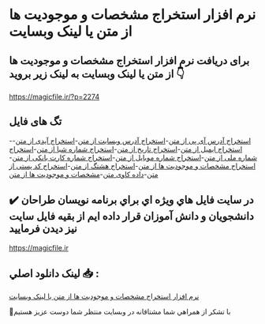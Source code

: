 # نرم افزار استخراج مشخصات و موجودیت ها از متن یا لینک وبسایت

## برای دریافت نرم افزار استخراج مشخصات و موجودیت ها از متن یا لینک وبسایت به لینک زیر بروید 👇

https://magicfile.ir/?p=2274

## تگ های فایل

-[استخراج آدرس آی پی از متن](https://magicfile.ir/product/%d9%86%d8%b1%d9%85-%d8%a7%d9%81%d8%b2%d8%a7%d8%b1-%d8%a7%d8%b3%d8%aa%d8%ae%d8%b1%d8%a7%d8%ac-%d9%85%d8%b4%d8%ae%d8%b5%d8%a7%d8%aa-%d9%88-%d9%85%d9%88%d8%ac%d9%88%d8%af%db%8c%d8%aa-%d9%87%d8%a7-%d8%a7%d8%b2-%d9%85%d8%aa%d9%86/)-[استخراج آدرس وبسایت از متن](https://magicfile.ir/product/%d9%86%d8%b1%d9%85-%d8%a7%d9%81%d8%b2%d8%a7%d8%b1-%d8%a7%d8%b3%d8%aa%d8%ae%d8%b1%d8%a7%d8%ac-%d9%85%d8%b4%d8%ae%d8%b5%d8%a7%d8%aa-%d9%88-%d9%85%d9%88%d8%ac%d9%88%d8%af%db%8c%d8%aa-%d9%87%d8%a7-%d8%a7%d8%b2-%d9%85%d8%aa%d9%86/)-[استخراج آیدی  از متن](https://magicfile.ir/product/%d9%86%d8%b1%d9%85-%d8%a7%d9%81%d8%b2%d8%a7%d8%b1-%d8%a7%d8%b3%d8%aa%d8%ae%d8%b1%d8%a7%d8%ac-%d9%85%d8%b4%d8%ae%d8%b5%d8%a7%d8%aa-%d9%88-%d9%85%d9%88%d8%ac%d9%88%d8%af%db%8c%d8%aa-%d9%87%d8%a7-%d8%a7%d8%b2-%d9%85%d8%aa%d9%86/)-[استخراج ایمیل  از متن](https://magicfile.ir/product/%d9%86%d8%b1%d9%85-%d8%a7%d9%81%d8%b2%d8%a7%d8%b1-%d8%a7%d8%b3%d8%aa%d8%ae%d8%b1%d8%a7%d8%ac-%d9%85%d8%b4%d8%ae%d8%b5%d8%a7%d8%aa-%d9%88-%d9%85%d9%88%d8%ac%d9%88%d8%af%db%8c%d8%aa-%d9%87%d8%a7-%d8%a7%d8%b2-%d9%85%d8%aa%d9%86/)-[استخراج تاریخ  از متن](https://magicfile.ir/product/%d9%86%d8%b1%d9%85-%d8%a7%d9%81%d8%b2%d8%a7%d8%b1-%d8%a7%d8%b3%d8%aa%d8%ae%d8%b1%d8%a7%d8%ac-%d9%85%d8%b4%d8%ae%d8%b5%d8%a7%d8%aa-%d9%88-%d9%85%d9%88%d8%ac%d9%88%d8%af%db%8c%d8%aa-%d9%87%d8%a7-%d8%a7%d8%b2-%d9%85%d8%aa%d9%86/)-[استخراج شماره شبا از متن](https://magicfile.ir/product/%d9%86%d8%b1%d9%85-%d8%a7%d9%81%d8%b2%d8%a7%d8%b1-%d8%a7%d8%b3%d8%aa%d8%ae%d8%b1%d8%a7%d8%ac-%d9%85%d8%b4%d8%ae%d8%b5%d8%a7%d8%aa-%d9%88-%d9%85%d9%88%d8%ac%d9%88%d8%af%db%8c%d8%aa-%d9%87%d8%a7-%d8%a7%d8%b2-%d9%85%d8%aa%d9%86/)-[استخراج شماره ملی از متن](https://magicfile.ir/product/%d9%86%d8%b1%d9%85-%d8%a7%d9%81%d8%b2%d8%a7%d8%b1-%d8%a7%d8%b3%d8%aa%d8%ae%d8%b1%d8%a7%d8%ac-%d9%85%d8%b4%d8%ae%d8%b5%d8%a7%d8%aa-%d9%88-%d9%85%d9%88%d8%ac%d9%88%d8%af%db%8c%d8%aa-%d9%87%d8%a7-%d8%a7%d8%b2-%d9%85%d8%aa%d9%86/)-[استخراج شماره موبایل از متن](https://magicfile.ir/product/%d9%86%d8%b1%d9%85-%d8%a7%d9%81%d8%b2%d8%a7%d8%b1-%d8%a7%d8%b3%d8%aa%d8%ae%d8%b1%d8%a7%d8%ac-%d9%85%d8%b4%d8%ae%d8%b5%d8%a7%d8%aa-%d9%88-%d9%85%d9%88%d8%ac%d9%88%d8%af%db%8c%d8%aa-%d9%87%d8%a7-%d8%a7%d8%b2-%d9%85%d8%aa%d9%86/)-[استخراج شماره کارت بانکی از متن](https://magicfile.ir/product/%d9%86%d8%b1%d9%85-%d8%a7%d9%81%d8%b2%d8%a7%d8%b1-%d8%a7%d8%b3%d8%aa%d8%ae%d8%b1%d8%a7%d8%ac-%d9%85%d8%b4%d8%ae%d8%b5%d8%a7%d8%aa-%d9%88-%d9%85%d9%88%d8%ac%d9%88%d8%af%db%8c%d8%aa-%d9%87%d8%a7-%d8%a7%d8%b2-%d9%85%d8%aa%d9%86/)-[استخراج مشخصات و موجودیت ها از متن](https://magicfile.ir/product/%d9%86%d8%b1%d9%85-%d8%a7%d9%81%d8%b2%d8%a7%d8%b1-%d8%a7%d8%b3%d8%aa%d8%ae%d8%b1%d8%a7%d8%ac-%d9%85%d8%b4%d8%ae%d8%b5%d8%a7%d8%aa-%d9%88-%d9%85%d9%88%d8%ac%d9%88%d8%af%db%8c%d8%aa-%d9%87%d8%a7-%d8%a7%d8%b2-%d9%85%d8%aa%d9%86/)-[استخراج هشتگ از متن](https://magicfile.ir/product/%d9%86%d8%b1%d9%85-%d8%a7%d9%81%d8%b2%d8%a7%d8%b1-%d8%a7%d8%b3%d8%aa%d8%ae%d8%b1%d8%a7%d8%ac-%d9%85%d8%b4%d8%ae%d8%b5%d8%a7%d8%aa-%d9%88-%d9%85%d9%88%d8%ac%d9%88%d8%af%db%8c%d8%aa-%d9%87%d8%a7-%d8%a7%d8%b2-%d9%85%d8%aa%d9%86/)-[استخراج کد پستی از متن](https://magicfile.ir/product/%d9%86%d8%b1%d9%85-%d8%a7%d9%81%d8%b2%d8%a7%d8%b1-%d8%a7%d8%b3%d8%aa%d8%ae%d8%b1%d8%a7%d8%ac-%d9%85%d8%b4%d8%ae%d8%b5%d8%a7%d8%aa-%d9%88-%d9%85%d9%88%d8%ac%d9%88%d8%af%db%8c%d8%aa-%d9%87%d8%a7-%d8%a7%d8%b2-%d9%85%d8%aa%d9%86/)-[داده کاوی متن](https://magicfile.ir/product/%d9%86%d8%b1%d9%85-%d8%a7%d9%81%d8%b2%d8%a7%d8%b1-%d8%a7%d8%b3%d8%aa%d8%ae%d8%b1%d8%a7%d8%ac-%d9%85%d8%b4%d8%ae%d8%b5%d8%a7%d8%aa-%d9%88-%d9%85%d9%88%d8%ac%d9%88%d8%af%db%8c%d8%aa-%d9%87%d8%a7-%d8%a7%d8%b2-%d9%85%d8%aa%d9%86/)-[مشخصات و موجودیت ها از متن](https://magicfile.ir/product/%d9%86%d8%b1%d9%85-%d8%a7%d9%81%d8%b2%d8%a7%d8%b1-%d8%a7%d8%b3%d8%aa%d8%ae%d8%b1%d8%a7%d8%ac-%d9%85%d8%b4%d8%ae%d8%b5%d8%a7%d8%aa-%d9%88-%d9%85%d9%88%d8%ac%d9%88%d8%af%db%8c%d8%aa-%d9%87%d8%a7-%d8%a7%d8%b2-%d9%85%d8%aa%d9%86/)

## ✔️ در سايت فايل هاي ويژه اي براي برنامه نويسان طراحان دانشجويان و دانش آموزان قرار داده ايم از بقيه فايل سايت نيز ديدن فرماييد

https://magicfile.ir


## لينک دانلود اصلي 📥 :

[نرم افزار استخراج مشخصات و موجودیت ها از متن یا لینک وبسایت](https://magicfile.ir/product/%d9%86%d8%b1%d9%85-%d8%a7%d9%81%d8%b2%d8%a7%d8%b1-%d8%a7%d8%b3%d8%aa%d8%ae%d8%b1%d8%a7%d8%ac-%d9%85%d8%b4%d8%ae%d8%b5%d8%a7%d8%aa-%d9%88-%d9%85%d9%88%d8%ac%d9%88%d8%af%db%8c%d8%aa-%d9%87%d8%a7-%d8%a7%d8%b2-%d9%85%d8%aa%d9%86/) 


🙏با تشکر از همراهي شما مشتاقانه در وبسایت منتظر شما دوست عزیز هستیم

